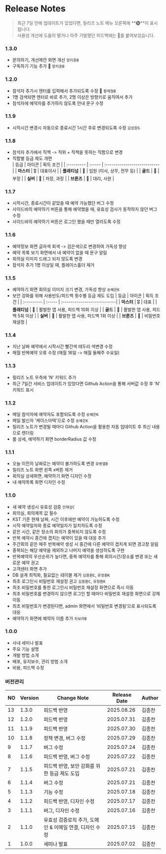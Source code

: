# Release Notes
> 최근 7일 안에 업데이트가 있었다면, 릴리즈 노트 메뉴 오른쪽에 **🅝**이 표시됩니다.                            
> 사용성 개선에 도움이 됐거나 아주 기발했던 피드백에는 🤩를 붙여보았습니다.

### 1.3.0
- 문의하기, 개선제안 화면 개선 `양지훈B`
- 구독하기 기능 추가 🤩 `양지훈B`

### 1.2.0
- 참석자 추가시 엔터를 입력해서 추가되도록 수정 🤩 `황재형B`
- 1명 검색되면 엔터로 바로 추가, 2명 이상은 방향키로 움직여서 추가
- 참석자에 예약자를 추가하지 않도록 안내 문구 수정

### 1.1.9
- 시작시간 변경시 자동으로 종료시간 1시간 후로 변경되도록 수정 `김성원S`

### 1.1.8
- 참석자 추가에서 직책 -> 직위 + 직책을 뜻하는 직함으로 변경 
- 직함별 등급 제도 개편  
    | 등급        | 아이콘   | 획득 조건                     |
    | :--------- | :----- | :---------------------------|
    | **마스터**  | 🎖️      | 대표이사                      |
    | **플래티넘** | 🏅     | 임원 (이사, 상무, 전무 등)       |
    | **골드**    | 🥇     | 부장                         |
    | **실버**    | 🥈     | 차장, 과장                    |
    | **브론즈**   | 🥉     | 대리, 사원                    |

### 1.1.7
- 시작시간, 종료시간이 같았을 때 예약 가능했던 버그 수정 
- 사이드바의 예약하기 버튼을 통해 예약했을 때, 유효성 검사가 동작하지 않던 버그 수정
- 사이드바의 예약하기 버튼은 로그인 했을 때만 열리도록 수정 

### 1.1.6 
- 예약정보 화면 글자색 회색 -> 검은색으로 변경하여 가독성 향상
- 예약 목록 보기 화면에서 내 예약이 없을 때 문구 알림
- 회의실 이미지 드래그 되지 않도록 변경 
- 참석자 추가 1명 이상일 때, 플레이스홀더 제거 

### 1.1.5 
- 예약하기 화면 회의실 이미지 크기 변경, 가독성 향상 `송혜은K`
- 보안 강화를 위해 사용빈도/피드백 횟수별 등급 제도 도입
    | 등급        | 아이콘   | 획득 조건                     |
    | :--------- | :----- | :---------------------------|
    | **마스터**  | 🎖️      | 대표                        |
    | **플래티넘** | 🏅     | 활발한 앱 사용, 피드백 10회 이상   |
    | **골드**    | 🥇     | 활발한 앱 사용, 피드백 5회 이상    |
    | **실버**    | 🥈     | 활발한 앱 사용, 피드백 1회 이상    |
    | **브론즈**   | 🥉     | 비밀번호 재설정                 |

### 1.1.4

- 지난 날짜 예약에서 시작시간 빨간색 테두리 색변경 수정 
- 매월 반복예약 오류 수정 (매월 16일 -> 매월 둘째주 수요일)

### 1.1.3

- 릴리즈 노트 우측에 'N' 키워드 추가 
- 최근 7일간 서비스 업데이트가 있었다면 Github Action을 통해 서버값 수정 후 'N' 키워드 표시

### 1.1.2

- 메일 참석자에 예약자도 포함되도록 수정 `송혜은K`
- 메일 발신자 '케이스마텍'으로 수정 `송혜은K` 
- 릴리즈 노트가 변경될 때마다 Github Action을 활용한 자동 업데이트 후 최신 내용으로 렌더링
- 룸 상세, 예약하기 화면 borderRadius 값 수정 

### 1.1.1

- 오늘 이전의 날짜로는 예약이 불가하도록 변경 `유병열B`
- 릴리즈 노트 화면 왼쪽 x버튼 제거 
- 회의실 상세화면, 예약하기 화면 디자인 수정 
- 내 예약목록 화면 디자인 수정 

### 1.1.0

- 새 예약 생성시 유효성 검증 `안재성C`
- 회의실, 회의제목 값 필수
- KST 기준 현재 날짜, 시간 이후에만 예약이 가능하도록 수정
- 시작 예약일자와 종료 예약일자가 일치하도록 수정
- 같은 시간, 같은 장소의 회의가 중복되지 않도록 수정
- 반복 예약시 중간에 겹치는 예약이 있을 때 대응 추가
- 주간회의 같은 매주 반복예약 생성 시 중간에 다른 예약이 겹치게 되면 경고창 알림
- 중복되는 해당 예약을 제외하고 나머지 예약을 생성하도록 구현
- 반복예약의 우선순위가 높다면, 중복 예약자를 통해 회의시간/장소를 변경 또는 새로운 예약 권고
- 고객센터 화면 추가
- DB 설계 최적화, 필요없는 테이블 제거 `김용환C`, `유정환K`
- 최초 로그인시 비밀번호 재설정 권고 `김용환C`, `유정환K`
- 최초 비밀번호를 통한 로그인시 비밀번호 재설정 화면으로 즉시 이동
- 최초 비밀번호를 변경하지 않으면 로그인 할 때마다 비밀번호 재설정 화면으로 강제 이동
- 최초 비밀번호가 변경된다면, admin 화면에서 ‘비밀번호 변경됨’으로 표시되도록 대응
- 예약하기 화면에 예약자 이름 추가 `차보라B`

### 1.0.0
- 사내 세미나 발표
- 주요 기능 설명
- 개발 방법 소개
- 배포, 유지보수, 관리 방법 소개
- 비용, 피드백 수정

### 버전관리 

| NO | Version | Change Note | Release Date | Author |
| --- | --- | --- | --- | --- |
| 13 | 1.3.0 | 피드백 반영 | 2025.08.26 | 김종찬  |
| 12 | 1.2.0 | 피드백 반영 | 2025.07.31 | 김종찬  |
| 11 | 1.1.9 | 피드백 반영 | 2025.07.30 | 김종찬  |
| 10 | 1.1.8 | 정책 변경, 버그 수정 | 2025.07.29 | 김종찬  |
| 9 | 1.1.7 | 버그 수정 | 2025.07.24 | 김종찬  |
| 8 | 1.1.6 | 피드백 반영, 버그 수정 | 2025.07.22 | 김종찬  |
| 7 | 1.1.5 | 피드백 반영, 보안 강화를 위한 등급 제도 도입 | 2025.07.21 | 김종찬  |
| 6 | 1.1.4 | 버그 수정 | 2025.07.21 | 김종찬  |
| 5 | 1.1.3 | 기능 수정 | 2025.07.18 | 김종찬  |
| 4 | 1.1.2 | 피드백 반영, 디자인 수정 | 2025.07.17 | 김종찬  |
| 3 | 1.1.1 | 버그, 디자인 수정 | 2025.07.16 | 김종찬  |
| 2 | 1.1.0 | 유효성 검증로직 추가, 도메인 & 이메일 연결, 디자인 수정 | 2025.07.15 | 김종찬 |
| 1 | 1.0.0 | 세미나 발표 | 2025.07.02 | 김종찬  |
